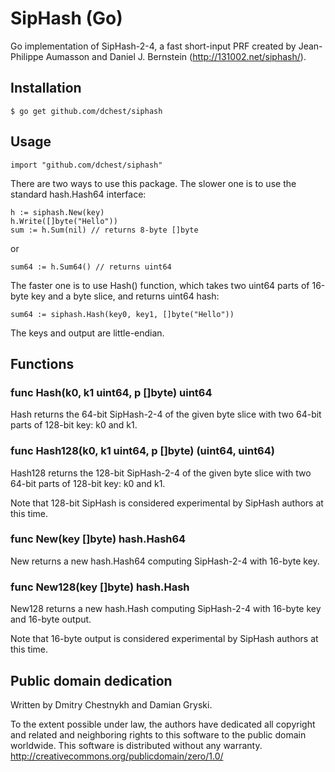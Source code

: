 SipHash (Go)
============

Go implementation of SipHash-2-4, a fast short-input PRF created by
Jean-Philippe Aumasson and Daniel J. Bernstein (http://131002.net/siphash/).


## Installation

    $ go get github.com/dchest/siphash

## Usage

    import "github.com/dchest/siphash"

There are two ways to use this package.
The slower one is to use the standard hash.Hash64 interface:

    h := siphash.New(key)
    h.Write([]byte("Hello"))
    sum := h.Sum(nil) // returns 8-byte []byte

or

    sum64 := h.Sum64() // returns uint64

The faster one is to use Hash() function, which takes two uint64 parts of
16-byte key and a byte slice, and returns uint64 hash:

    sum64 := siphash.Hash(key0, key1, []byte("Hello"))

The keys and output are little-endian.


## Functions

### func Hash(k0, k1 uint64, p []byte) uint64

Hash returns the 64-bit SipHash-2-4 of the given byte slice with two
64-bit parts of 128-bit key: k0 and k1.

### func Hash128(k0, k1 uint64, p []byte) (uint64, uint64)

Hash128 returns the 128-bit SipHash-2-4 of the given byte slice with two
64-bit parts of 128-bit key: k0 and k1.

Note that 128-bit SipHash is considered experimental by SipHash authors at this time.

### func New(key []byte) hash.Hash64

New returns a new hash.Hash64 computing SipHash-2-4 with 16-byte key.

### func New128(key []byte) hash.Hash

New128 returns a new hash.Hash computing SipHash-2-4 with 16-byte key and 16-byte output.

Note that 16-byte output is considered experimental by SipHash authors at this time.


## Public domain dedication

Written by Dmitry Chestnykh and Damian Gryski.

To the extent possible under law, the authors have dedicated all copyright
and related and neighboring rights to this software to the public domain
worldwide. This software is distributed without any warranty.
http://creativecommons.org/publicdomain/zero/1.0/
